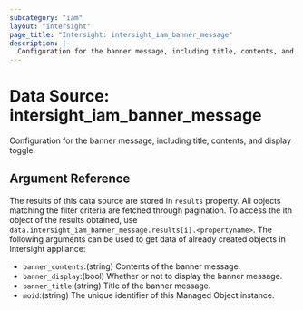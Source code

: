 ```yaml
---
subcategory: "iam"
layout: "intersight"
page_title: "Intersight: intersight_iam_banner_message"
description: |-
  Configuration for the banner message, including title, contents, and display toggle.
---
```


# Data Source: intersight_iam_banner_message
Configuration for the banner message, including title, contents, and display toggle.
## Argument Reference
The results of this data source are stored in `results` property.
All objects matching the filter criteria are fetched through pagination.
To access the ith object of the results obtained, use `data.intersight_iam_banner_message.results[i].<propertyname>`.
The following arguments can be used to get data of already created objects in Intersight appliance:
* `banner_contents`:(string) Contents of the banner message. 
* `banner_display`:(bool) Whether or not to display the banner message. 
* `banner_title`:(string) Title of the banner message. 
* `moid`:(string) The unique identifier of this Managed Object instance. 
 